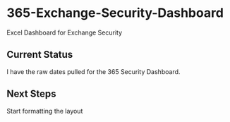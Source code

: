 # 365-Exchange-Security-Dashboard
Excel Dashboard for Exchange Security

## Current Status
I have the raw dates pulled for the 365 Security Dashboard.

## Next Steps
Start formatting the layout
